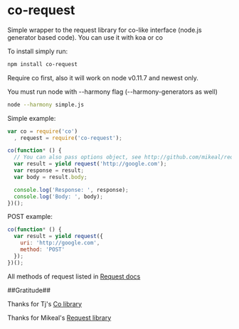 co-request
==========

Simple wrapper to the request library for co-like interface (node.js generator based code).
You can use it with koa or co

To install simply run:
```bash
npm install co-request
```

Require co first, also it will work on node v0.11.7 and newest only.

You must run node with --harmony flag (--harmony-generators as well)

```bash
node --harmony simple.js
```

Simple example:

```js
var co = require('co')
  , request = require('co-request');

co(function* () {
  // You can also pass options object, see http://github.com/mikeal/request docs
  var result = yield request('http://google.com'); 
  var response = result;
  var body = result.body;

  console.log('Response: ', response);
  console.log('Body: ', body);
})();
```

POST example:

```js
co(function* () {
  var result = yield request({
  	uri: 'http://google.com',
  	method: 'POST'
  });
})();
```
All methods of request listed in [Request docs](https://github.com/mikeal/request/blob/master/README.md)

##Gratitude##

Thanks for Tj's [Co library](http://github.com/visionmedia/co)

Thanks for Mikeal's [Request library](http://github.com/mikeal/request)
